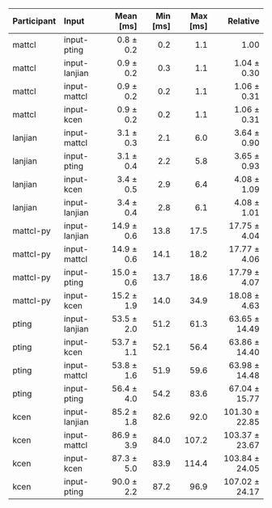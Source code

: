 | Participant | Input | Mean [ms] | Min [ms] | Max [ms] | Relative |
|:---|:---|---:|---:|---:|---:|
| mattcl | input-pting | 0.8 ± 0.2 | 0.2 | 1.1 | 1.00 |
| mattcl | input-lanjian | 0.9 ± 0.2 | 0.3 | 1.1 | 1.04 ± 0.30 |
| mattcl | input-mattcl | 0.9 ± 0.2 | 0.2 | 1.1 | 1.06 ± 0.31 |
| mattcl | input-kcen | 0.9 ± 0.2 | 0.2 | 1.1 | 1.06 ± 0.31 |
| lanjian | input-mattcl | 3.1 ± 0.3 | 2.1 | 6.0 | 3.64 ± 0.90 |
| lanjian | input-pting | 3.1 ± 0.4 | 2.2 | 5.8 | 3.65 ± 0.93 |
| lanjian | input-kcen | 3.4 ± 0.5 | 2.9 | 6.4 | 4.08 ± 1.09 |
| lanjian | input-lanjian | 3.4 ± 0.4 | 2.8 | 6.1 | 4.08 ± 1.01 |
| mattcl-py | input-lanjian | 14.9 ± 0.6 | 13.8 | 17.5 | 17.75 ± 4.04 |
| mattcl-py | input-mattcl | 14.9 ± 0.6 | 14.1 | 18.2 | 17.77 ± 4.06 |
| mattcl-py | input-pting | 15.0 ± 0.6 | 13.7 | 18.6 | 17.79 ± 4.07 |
| mattcl-py | input-kcen | 15.2 ± 1.9 | 14.0 | 34.9 | 18.08 ± 4.63 |
| pting | input-lanjian | 53.5 ± 2.0 | 51.2 | 61.3 | 63.65 ± 14.49 |
| pting | input-kcen | 53.7 ± 1.1 | 52.1 | 56.4 | 63.86 ± 14.40 |
| pting | input-mattcl | 53.8 ± 1.6 | 51.9 | 59.6 | 63.98 ± 14.48 |
| pting | input-pting | 56.4 ± 4.0 | 54.2 | 83.6 | 67.04 ± 15.77 |
| kcen | input-lanjian | 85.2 ± 1.8 | 82.6 | 92.0 | 101.30 ± 22.85 |
| kcen | input-mattcl | 86.9 ± 3.9 | 84.0 | 107.2 | 103.37 ± 23.67 |
| kcen | input-kcen | 87.3 ± 5.0 | 83.9 | 114.4 | 103.84 ± 24.05 |
| kcen | input-pting | 90.0 ± 2.2 | 87.2 | 96.9 | 107.02 ± 24.17 |
